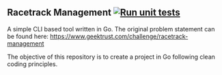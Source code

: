 ## Racetrack Management [![Run unit tests](https://github.com/Roy19/racetrack_management/actions/workflows/run_tests.yml/badge.svg)](https://github.com/Roy19/racetrack_management/actions/workflows/run_tests.yml)

A simple CLI based tool written in Go. The original problem statement can be found here: https://www.geektrust.com/challenge/racetrack-management

The objective of this repository is to create a project in Go following clean coding principles.
